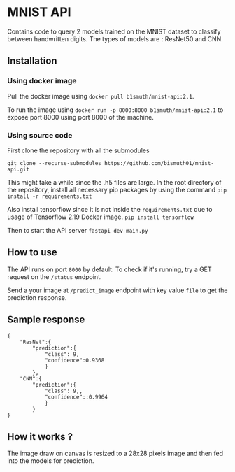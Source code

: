 # MNIST API

Contains code to query 2 models trained on the MNIST dataset to classify between handwritten digits.
The types of models are : ResNet50 and CNN.

## Installation

### Using docker image
Pull the docker image using `docker pull b1smuth/mnist-api:2.1`.

To run the image using `docker run -p 8000:8000 b1smuth/mnist-api:2.1` to expose port 8000 using port 8000 of the machine.

### Using source code
First clone the repository with all the submodules

`git clone --recurse-submodules https://github.com/bismuth01/mnist-api.git`

This might take a while since the .h5 files are large.
In the root directory of the repository, install all necessary pip packages by using the command
`pip install -r requirements.txt`

Also install tensorflow since it is not inside the `requirements.txt` due to usage of Tensorflow 2.19 Docker image.
`pip install tensorflow`

Then to start the API server
`fastapi dev main.py`

## How to use
The API runs on port `8000` by default.
To check if it's running, try a GET request on the `/status` endpoint.

Send a your image at `/predict_image` endpoint with key value `file` to get the prediction response.

## Sample response

```
{
    "ResNet":{
        "prediction":{
            "class": 9,
            "confidence":0.9368
            }
        },
    "CNN":{
        "prediction":{
            "class": 9,,
            "confidence"::0.9964
            }
        }
}
```

## How it works ?
The image draw on canvas is resized to a 28x28 pixels image and then fed into the models for prediction.
